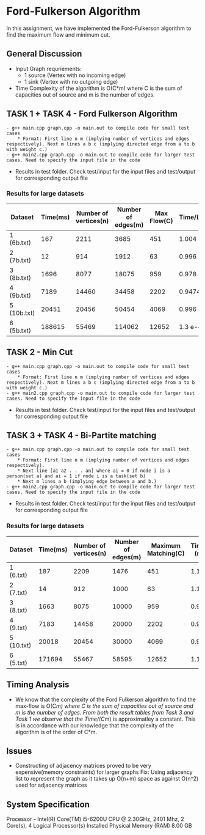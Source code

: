 # Ford-Fulkerson Algorithm
In this assignment, we have implemented the Ford-Fulkerson algorithm to find the maximum flow and minimum cut.

## General Discussion
- Input Graph requriements:
	* 1 source (Vertex with no incoming edge) 
	* 1 sink (Vertex with no outgoing edge)
- Time Complexity of the algorithm is O(C*m) where C is the sum of capacities out of source and m is the number of edges.
 

## TASK 1 + TASK 4 - Ford Fulkerson Algorithm
```
- g++ main.cpp graph.cpp -o main.out to compile code for small test cases
	* Format: First line n m (implying number of vertices and edges respectively). Next m lines a b c (implying directed edge from a to b with weight c.)
- g++ main2.cpp graph.cpp -o main.out to compile code for larger test cases. Need to specify the input file in the code

```
- Results in test folder. Check test/input for the input files and test/output for corresponding output file
### Results for large datasets

Dataset       |   Time(ms)  | Number of vertices(n) | Number of edges(m)|  Max Flow(C) | Time/(C*m)
--------------|-------------|-----------------------|-------------------|--------------|---------------
 1 (6b.txt)   |   167       |   2211                |   3685            |   451	       | 1.004 e-4
 2 (7b.txt)   |   12        |   914                 |   1912            |   63         | 0.996 e-4
 3 (8b.txt)   |   1696      |   8077                |   18075           |   959        | 0.978 e-4
 4 (9b.txt)   |   7189      |   14460               |   34458           |   2202       | 0.9474 e-4
 5 (10b.txt)  |   20451     |   20456               |   50454           |   4069       | 0.996 e-4
 6 (5b.txt)   |   188615    |   55469               |   114062          |   12652      | 1.3 e-4

## TASK 2 - Min Cut
```
- g++ main.cpp graph.cpp -o main.out to compile code for small test cases
	* Format: First line n m (implying number of vertices and edges respectively). Next m lines a b c (implying directed edge from a to b with weight c.)
- g++ main2.cpp graph.cpp -o main.out to compile code for larger test cases. Need to specify the input file in the code

```
- Results in test folder. Check test/input for the input files and test/output for corresponding output file

## TASK 3 + TASK 4 - Bi-Partite matching
```
- g++ main.cpp graph.cpp -o main.out to compile code for small test cases
	* Format: First line n m (implying number of vertices and edges respectively). 
	* Next line [a1 a2 . . . an] where ai = 0 if node i is a person(set a) and ai = 1 if node i is a task(set b)
	* Next m lines a b (implying edge between a and b.)
- g++ main2.cpp graph.cpp -o main.out to compile code for larger test cases. Need to specify the input file in the code

```
- Results in test folder. Check test/input for the input files and test/output for corresponding output file
### Results for large datasets

Dataset       |   Time(ms)  | Number of vertices(n) | Number of edges(m) |Maximum Matching(C)| Time/(C*(n+m))
--------------|-------------|-----------------------|--------------------|-------------------|----------------
 1 (6.txt)    |   187       |   2209                |   1476             |   451             |   1.1 e-4
 2 (7.txt)    |   14        |   912                 |   1000             |   63              |   1.1 e-4
 3 (8.txt)    |   1663      |   8075                |   10000            |   959	     |   0.9 e-4
 4 (9.txt)    |   7183      |   14458               |   20000            |   2202            |   0.9 e-4
 5 (10.txt)   |   20018     |   20454               |   30000            |   4069            |   0.9 e-4
 6 (5.txt)    |   171694    |   55467               |   58595            |   12652           |   1.1 e-4

## Timing Analysis
- We know that the complexity of the Ford Fulkerson algorithm to find the max-flow is O(C*m) where C is the sum of capacities out of source and m is the number of edges. From both the result tables from Task 3 and Task 1 we observe that the Time/(C*m) is approximatley a constant. This is in accordance with our knowledge that the complexity of the algorithm is of the order of C*m. 

## Issues 
- Constructing of adjacency matrices proved to be very expensive(memory constraints) for larger graphs
Fix:
Using adjacency list to represent the graph as it takes up O(n+m) space as against O(n^2) used for adjacency matrices

## System Specification
Processor - Intel(R) Core(TM) i5-6200U CPU @ 2.30GHz, 2401 Mhz, 2 Core(s), 4 Logical Processor(s)
Installed Physical Memory (RAM)	8.00 GB







